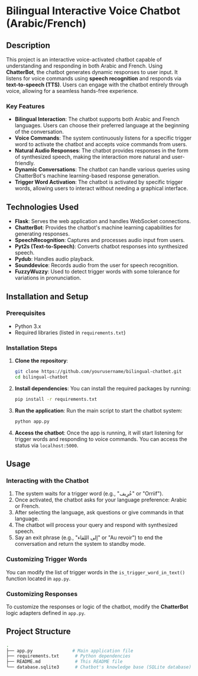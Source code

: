 # Bilingual Interactive Voice Chatbot (Arabic/French)

## Description

This project is an interactive voice-activated chatbot capable of understanding and responding in both Arabic and French. Using **ChatterBot**, the chatbot generates dynamic responses to user input. It listens for voice commands using **speech recognition** and responds via **text-to-speech (TTS)**. Users can engage with the chatbot entirely through voice, allowing for a seamless hands-free experience.

### Key Features
- **Bilingual Interaction**: The chatbot supports both Arabic and French languages. Users can choose their preferred language at the beginning of the conversation.
- **Voice Commands**: The system continuously listens for a specific trigger word to activate the chatbot and accepts voice commands from users.
- **Natural Audio Responses**: The chatbot provides responses in the form of synthesized speech, making the interaction more natural and user-friendly.
- **Dynamic Conversations**: The chatbot can handle various queries using ChatterBot's machine learning-based response generation.
- **Trigger Word Activation**: The chatbot is activated by specific trigger words, allowing users to interact without needing a graphical interface.

## Technologies Used
- **Flask**: Serves the web application and handles WebSocket connections.
- **ChatterBot**: Provides the chatbot's machine learning capabilities for generating responses.
- **SpeechRecognition**: Captures and processes audio input from users.
- **Pyt2s (Text-to-Speech)**: Converts chatbot responses into synthesized speech.
- **Pydub**: Handles audio playback.
- **Sounddevice**: Records audio from the user for speech recognition.
- **FuzzyWuzzy**: Used to detect trigger words with some tolerance for variations in pronunciation.

## Installation and Setup

### Prerequisites
- Python 3.x
- Required libraries (listed in `requirements.txt`)

### Installation Steps

1. **Clone the repository**:
    ```bash
    git clone https://github.com/yourusername/bilingual-chatbot.git
    cd bilingual-chatbot
    ```

2. **Install dependencies**:
    You can install the required packages by running:
    ```bash
    pip install -r requirements.txt
    ```

3. **Run the application**:
    Run the main script to start the chatbot system:
    ```bash
    python app.py
    ```

4. **Access the chatbot**:
    Once the app is running, it will start listening for trigger words and responding to voice commands. You can access the status via `localhost:5000`.

## Usage

### Interacting with the Chatbot
1. The system waits for a trigger word (e.g., "عُرِيف" or "Orriif").
2. Once activated, the chatbot asks for your language preference: Arabic or French.
3. After selecting the language, ask questions or give commands in that language.
4. The chatbot will process your query and respond with synthesized speech.
5. Say an exit phrase (e.g., "إلى اللقاء" or "Au revoir") to end the conversation and return the system to standby mode.

### Customizing Trigger Words
You can modify the list of trigger words in the `is_trigger_word_in_text()` function located in `app.py`.

### Customizing Responses
To customize the responses or logic of the chatbot, modify the **ChatterBot** logic adapters defined in `app.py`.

## Project Structure
```bash
.
├── app.py               # Main application file
├── requirements.txt      # Python dependencies
├── README.md             # This README file
└── database.sqlite3      # Chatbot's knowledge base (SQLite database)
